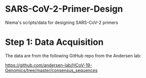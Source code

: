 # SARS-CoV-2-Primer-Design
Niema's scripts/data for designing SARS-CoV-2 primers

# Step 1: Data Acquisition
The data are from the following GitHub repo from the Andersen lab:

https://github.com/andersen-lab/HCoV-19-Genomics/tree/master/consensus_sequences
